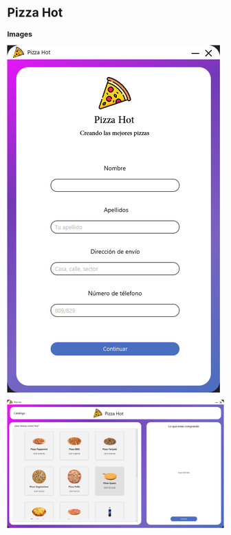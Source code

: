 # Pizza Hot

### Images
![img.png](assets/img.png?t=1698131612151)


![img_1.png](assets/img_1.png?t=1698131614343)
